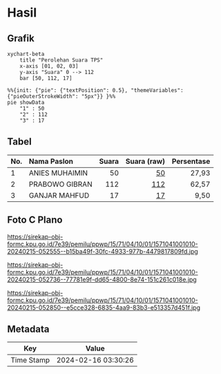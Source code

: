 # Hasil

## Grafik

```mermaid
xychart-beta
    title "Perolehan Suara TPS"
    x-axis [01, 02, 03]
    y-axis "Suara" 0 --> 112
    bar [50, 112, 17]
```

```mermaid
%%{init: {"pie": {"textPosition": 0.5}, "themeVariables": {"pieOuterStrokeWidth": "5px"}} }%%
pie showData
    "1" : 50
    "2" : 112
    "3" : 17
```

## Tabel

| No. | Nama Paslon    | Suara | Suara (raw) | Persentase |
|:--- |:-------------- | -----:| -----------:| ----------:|
| 1   | ANIES MUHAIMIN | 50    | [50][p-1]   | 27,93      |
| 2   | PRABOWO GIBRAN | 112   | [112][p-2]  | 62,57      |
| 3   | GANJAR MAHFUD  | 17    | [17][p-3]   | 9,50       |


[p-1]: https://github.com/gigit-pemilu/pemilu-2024-15-jambi/blob/main/pilpres/hitung-suara/sub/15-jambi/sub/71-kota-jambi/sub/04-pasar-jambi/sub/1001-beringin/sub/010-tps/sub/paslon-1.txt
[p-2]: https://github.com/gigit-pemilu/pemilu-2024-15-jambi/blob/main/pilpres/hitung-suara/sub/15-jambi/sub/71-kota-jambi/sub/04-pasar-jambi/sub/1001-beringin/sub/010-tps/sub/paslon-2.txt
[p-3]: https://github.com/gigit-pemilu/pemilu-2024-15-jambi/blob/main/pilpres/hitung-suara/sub/15-jambi/sub/71-kota-jambi/sub/04-pasar-jambi/sub/1001-beringin/sub/010-tps/sub/paslon-3.txt

## Foto C Plano

https://sirekap-obj-formc.kpu.go.id/7e39/pemilu/ppwp/15/71/04/10/01/1571041001010-20240215-052555--b15ba49f-30fc-4933-977b-4479817809fd.jpg

https://sirekap-obj-formc.kpu.go.id/7e39/pemilu/ppwp/15/71/04/10/01/1571041001010-20240215-052736--77781e9f-dd65-4800-8e74-151c261c018e.jpg

https://sirekap-obj-formc.kpu.go.id/7e39/pemilu/ppwp/15/71/04/10/01/1571041001010-20240215-052850--e5cce328-6835-4aa9-83b3-e513357d451f.jpg


## Metadata

| Key        | Value               |
| ---------- | ------------------- |
| Time Stamp | 2024-02-16 03:30:26 |




